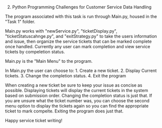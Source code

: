 2. Python Programming Challenges for Customer Service Data Handling

The program associated with this task is run through Main.py, housed in the "Task 1" folder.

Main.py works with "newService.py", "ticketDisplay.py", "ticketStatuscahnge.py", and "exitStrategy.py" to take the users information and issue, then organize the service tickets that can be marked complete once handled. Currently any user can mark completion and view service tickets by compeletion status.

Main.py is the "Main Menu" to the program.

In Main.py the user can choose to:
    1. Create a new ticket.
    2. Display Current tickets.
    3. Change the completion status.
    4. Exit the program


When creating a new ticket be sure to keep your issue as concise as possible.
Displaying tickets will display the current tickets in the system based on submission order.
Changing the completion status is just that. If you are unsure what the ticket number was, you can choose the second menu option to display the tickets again so you can find the appropriate ticket to mark compelte.
Exiting the program does just that.

Happy service ticket writing!
